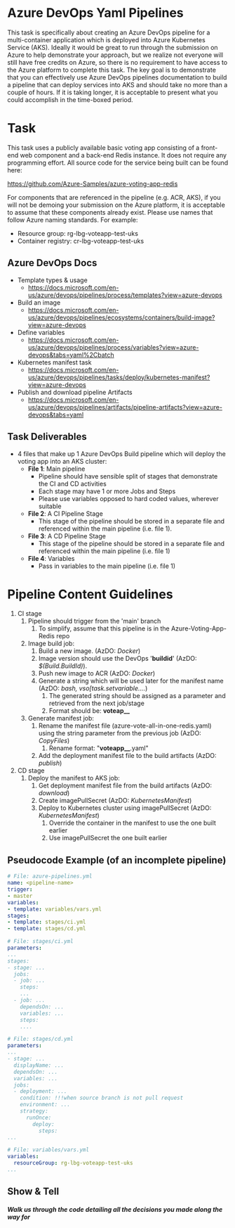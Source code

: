 # Azure DevOps Yaml Pipelines

This task is specifically about creating an Azure DevOps pipeline for a multi-container application which is deployed into Azure Kubernetes Service (AKS).
Ideally it would be great to run through the submission on Azure to help demonstrate your approach, but we realize not everyone will still have free credits on Azure, so there is no requirement to have access to the Azure platform to complete this task. The key goal is to demonstrate that you can effectively use Azure DevOps pipelines documentation to build
a pipeline that can deploy services into AKS and should take no more than a couple of hours. If it is taking longer, it is acceptable to present what you could accomplish in the time-boxed period.

# Task

This task uses a publicly available basic voting app consisting of a front-end web component and a back-end Redis instance. It does not require any programming effort. All source code for the service being built can be found here:

https://github.com/Azure-Samples/azure-voting-app-redis

For components that are referenced in the pipeline (e.g. ACR, AKS), if you will not be demoing your submission on the Azure platform, it is acceptable to assume that these components already exist. Please use names that follow Azure naming standards. For example:

- Resource group: rg-lbg-voteapp-test-uks
- Container registry: cr-lbg-voteapp-test-uks

## Azure DevOps Docs

- Template types & usage
  - https://docs.microsoft.com/en-us/azure/devops/pipelines/process/templates?view=azure-devops
- Build an image
  - https://docs.microsoft.com/en-us/azure/devops/pipelines/ecosystems/containers/build-image?view=azure-devops
- Define variables
  - https://docs.microsoft.com/en-us/azure/devops/pipelines/process/variables?view=azure-devops&tabs=yaml%2Cbatch
- Kubernetes manifest task
  - https://docs.microsoft.com/en-us/azure/devops/pipelines/tasks/deploy/kubernetes-manifest?view=azure-devops
- Publish and download pipeline Artifacts
  - https://docs.microsoft.com/en-us/azure/devops/pipelines/artifacts/pipeline-artifacts?view=azure-devops&tabs=yaml

## Task Deliverables

- 4 files that make up 1 Azure DevOps Build pipeline which will deploy the voting app into an AKS cluster:
  - **File 1**: Main pipeline
    - Pipeline should have sensible split of stages that demonstrate the CI and CD activities
    - Each stage may have 1 or more Jobs and Steps
    - Please use variables opposed to hard coded values, wherever suitable
  - **File 2**: A CI Pipeline Stage
    - This stage of the pipeline should be stored in a separate file and referenced within the main pipeline (i.e. file 1).
  - **File 3**: A CD Pipeline Stage
    - This stage of the pipeline should be stored in a separate file and referenced within the main pipeline (i.e. file 1)
  - **File 4**: Variables
    - Pass in variables to the main pipeline (i.e. file 1)

# Pipeline Content Guidelines

1. CI stage
   1. Pipeline should trigger from the 'main' branch
      1. To simplify, assume that this pipeline is in the Azure-Voting-App-Redis repo
   2. Image build job:
      1. Build a new image. (AzDO: _Docker_)
      2. Image version should use the DevOps '**buildid**' (AzDO: _$(Build.BuildId)_).
      3. Push new image to ACR (AzDO: _Docker_)
      4. Generate a string which will be used later for the manifest name (AzDO: _bash, vso[task.setvariable...._)
         1. The generated string should be assigned as a parameter and retrieved from the next job/stage
         2. Format should be: **voteap_<buildid>_<datetime>**
   3. Generate manifest job:
      1. Rename the manifest file (azure-vote-all-in-one-redis.yaml) using the string parameter from the previous job (AzDO: _CopyFiles_)
         1. Rename format: "**voteapp_<buildid>_<datetime>**.yaml"
      2. Add the deployment manifest file to the build artifacts (AzDO: _publish_)
2. CD stage
   1. Deploy the manifest to AKS job:
      1. Get deployment manifest file from the build artifacts (AzDO: _download_)
      2. Create imagePullSecret (AzDO: _KubernetesManifest_)
      3. Deploy to Kubernetes cluster using imagePullSecret (AzDO: _KubernetesManifest_)
         1. Override the container in the manifest to use the one built earlier
         2. Use imagePullSecret the one built earlier

## Pseudocode Example (of an incomplete pipeline)

```yaml
# File: azure-pipelines.yml
name: <pipeline-name>
trigger:
- master
variables:
- template: variables/vars.yml
stages:
- template: stages/ci.yml
- template: stages/cd.yml
```

```yaml
# File: stages/ci.yml
parameters:
...
stages:
- stage: ...
  jobs:
  - job: ...
    steps:
    ...
  - job: ...
    dependsOn: ...
    variables: ...
    steps:
    ....
```

```yaml
# File: stages/cd.yml
parameters:
...
- stage: ...
  displayName: ...
  dependsOn: ...
  variables: ...
  jobs:
  - deployment: ...
    condition: !!!when source branch is not pull request
    environment: ...
    strategy:
      runOnce:
        deploy:
          steps:
...
```

```yaml
# File: variables/vars.yml
variables:
  resourceGroup: rg-lbg-voteapp-test-uks
...
```

## Show & Tell

##### Walk us through the code detailing all the decisions you made along the way for